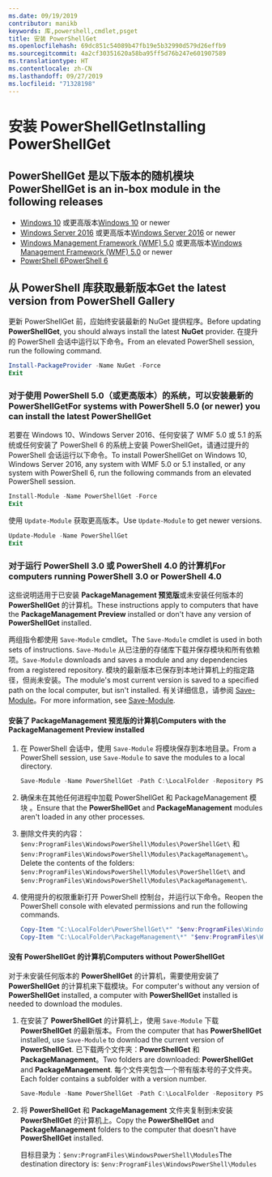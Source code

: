 ```yaml
---
ms.date: 09/19/2019
contributor: manikb
keywords: 库,powershell,cmdlet,psget
title: 安装 PowerShellGet
ms.openlocfilehash: 69dc851c54089b47fb19e5b32990d579d26effb9
ms.sourcegitcommit: 4a2cf30351620a58ba95ff5d76b247e601907589
ms.translationtype: HT
ms.contentlocale: zh-CN
ms.lasthandoff: 09/27/2019
ms.locfileid: "71328198"
---
```

# <a name="installing-powershellget"></a><span data-ttu-id="ab92a-103">安装 PowerShellGet</span><span class="sxs-lookup"><span data-stu-id="ab92a-103">Installing PowerShellGet</span></span>

## <a name="powershellget-is-an-in-box-module-in-the-following-releases"></a><span data-ttu-id="ab92a-104">PowerShellGet 是以下版本的随机模块</span><span class="sxs-lookup"><span data-stu-id="ab92a-104">PowerShellGet is an in-box module in the following releases</span></span>

- <span data-ttu-id="ab92a-105">[Windows 10](https://www.microsoft.com/windows) 或更高版本</span><span class="sxs-lookup"><span data-stu-id="ab92a-105">[Windows 10](https://www.microsoft.com/windows) or newer</span></span>
- <span data-ttu-id="ab92a-106">[Windows Server 2016](/windows-server/windows-server) 或更高版本</span><span class="sxs-lookup"><span data-stu-id="ab92a-106">[Windows Server 2016](/windows-server/windows-server) or newer</span></span>
- <span data-ttu-id="ab92a-107">[Windows Management Framework (WMF) 5.0](https://www.microsoft.com/download/details.aspx?id=50395) 或更高版本</span><span class="sxs-lookup"><span data-stu-id="ab92a-107">[Windows Management Framework (WMF) 5.0](https://www.microsoft.com/download/details.aspx?id=50395) or newer</span></span>
- [<span data-ttu-id="ab92a-108">PowerShell 6</span><span class="sxs-lookup"><span data-stu-id="ab92a-108">PowerShell 6</span></span>](https://github.com/PowerShell/PowerShell/releases)

## <a name="get-the-latest-version-from-powershell-gallery"></a><span data-ttu-id="ab92a-109">从 PowerShell 库获取最新版本</span><span class="sxs-lookup"><span data-stu-id="ab92a-109">Get the latest version from PowerShell Gallery</span></span>

<span data-ttu-id="ab92a-110">更新 PowerShellGet  前，应始终安装最新的 NuGet  提供程序。</span><span class="sxs-lookup"><span data-stu-id="ab92a-110">Before updating **PowerShellGet**, you should always install the latest **NuGet** provider.</span></span> <span data-ttu-id="ab92a-111">在提升的 PowerShell 会话中运行以下命令。</span><span class="sxs-lookup"><span data-stu-id="ab92a-111">From an elevated PowerShell session, run the following command.</span></span>

```powershell
Install-PackageProvider -Name NuGet -Force
Exit
```

### <a name="for-systems-with-powershell-50-or-newer-you-can-install-the-latest-powershellget"></a><span data-ttu-id="ab92a-112">对于使用 PowerShell 5.0（或更高版本）的系统，可以安装最新的 PowerShellGet</span><span class="sxs-lookup"><span data-stu-id="ab92a-112">For systems with PowerShell 5.0 (or newer) you can install the latest PowerShellGet</span></span>

<span data-ttu-id="ab92a-113">若要在 Windows 10、Windows Server 2016、任何安装了 WMF 5.0 或 5.1 的系统或任何安装了 PowerShell 6 的系统上安装 PowerShellGet，请通过提升的 PowerShell 会话运行以下命令。</span><span class="sxs-lookup"><span data-stu-id="ab92a-113">To install PowerShellGet on Windows 10, Windows Server 2016, any system with WMF 5.0 or 5.1 installed, or any system with PowerShell 6, run the following commands from an elevated PowerShell session.</span></span>

```powershell
Install-Module -Name PowerShellGet -Force
Exit
```

<span data-ttu-id="ab92a-114">使用 `Update-Module` 获取更高版本。</span><span class="sxs-lookup"><span data-stu-id="ab92a-114">Use `Update-Module` to get newer versions.</span></span>

```powershell
Update-Module -Name PowerShellGet
Exit
```

### <a name="for-computers-running-powershell-30-or-powershell-40"></a><span data-ttu-id="ab92a-115">对于运行 PowerShell 3.0 或 PowerShell 4.0 的计算机</span><span class="sxs-lookup"><span data-stu-id="ab92a-115">For computers running PowerShell 3.0 or PowerShell 4.0</span></span>

<span data-ttu-id="ab92a-116">这些说明适用于已安装 **PackageManagement 预览版**或未安装任何版本的 **PowerShellGet** 的计算机。</span><span class="sxs-lookup"><span data-stu-id="ab92a-116">These instructions apply to computers that have the **PackageManagement Preview** installed or don't have any version of **PowerShellGet** installed.</span></span>

<span data-ttu-id="ab92a-117">两组指令都使用 `Save-Module` cmdlet。</span><span class="sxs-lookup"><span data-stu-id="ab92a-117">The `Save-Module` cmdlet is used in both sets of instructions.</span></span> <span data-ttu-id="ab92a-118">`Save-Module` 从已注册的存储库下载并保存模块和所有依赖项。</span><span class="sxs-lookup"><span data-stu-id="ab92a-118">`Save-Module` downloads and saves a module and any dependencies from a registered repository.</span></span> <span data-ttu-id="ab92a-119">模块的最新版本已保存到本地计算机上的指定路径，但尚未安装。</span><span class="sxs-lookup"><span data-stu-id="ab92a-119">The module's most current version is saved to a specified path on the local computer, but isn't installed.</span></span> <span data-ttu-id="ab92a-120">有关详细信息，请参阅 [Save-Module](/powershell/module/PowershellGet/Save-Module)。</span><span class="sxs-lookup"><span data-stu-id="ab92a-120">For more information, see [Save-Module](/powershell/module/PowershellGet/Save-Module).</span></span>

#### <a name="computers-with-the-packagemanagement-preview-installed"></a><span data-ttu-id="ab92a-121">安装了 PackageManagement 预览版的计算机</span><span class="sxs-lookup"><span data-stu-id="ab92a-121">Computers with the PackageManagement Preview installed</span></span>

1. <span data-ttu-id="ab92a-122">在 PowerShell 会话中，使用 `Save-Module` 将模块保存到本地目录。</span><span class="sxs-lookup"><span data-stu-id="ab92a-122">From a PowerShell session, use `Save-Module` to save the modules to a local directory.</span></span>

   ```powershell
   Save-Module -Name PowerShellGet -Path C:\LocalFolder -Repository PSGallery
   ```

1. <span data-ttu-id="ab92a-123">确保未在其他任何进程中加载 PowerShellGet 和 PackageManagement 模块   。</span><span class="sxs-lookup"><span data-stu-id="ab92a-123">Ensure that the **PowerShellGet** and **PackageManagement** modules aren't loaded in any other processes.</span></span>
1. <span data-ttu-id="ab92a-124">删除文件夹的内容：`$env:ProgramFiles\WindowsPowerShell\Modules\PowerShellGet\` 和 `$env:ProgramFiles\WindowsPowerShell\Modules\PackageManagement\`。</span><span class="sxs-lookup"><span data-stu-id="ab92a-124">Delete the contents of the folders: `$env:ProgramFiles\WindowsPowerShell\Modules\PowerShellGet\` and `$env:ProgramFiles\WindowsPowerShell\Modules\PackageManagement\`.</span></span>
1. <span data-ttu-id="ab92a-125">使用提升的权限重新打开 PowerShell 控制台，并运行以下命令。</span><span class="sxs-lookup"><span data-stu-id="ab92a-125">Reopen the PowerShell console with elevated permissions and run the following commands.</span></span>

   ```powershell
   Copy-Item "C:\LocalFolder\PowerShellGet\*" "$env:ProgramFiles\WindowsPowerShell\Modules\PowerShellGet\" -Recurse -Force
   Copy-Item "C:\LocalFolder\PackageManagement\*" "$env:ProgramFiles\WindowsPowerShell\Modules\PackageManagement\" -Recurse -Force
   ```

#### <a name="computers-without-powershellget"></a><span data-ttu-id="ab92a-126">没有 PowerShellGet 的计算机</span><span class="sxs-lookup"><span data-stu-id="ab92a-126">Computers without PowerShellGet</span></span>

<span data-ttu-id="ab92a-127">对于未安装任何版本的 **PowerShellGet** 的计算机，需要使用安装了 **PowerShellGet** 的计算机来下载模块。</span><span class="sxs-lookup"><span data-stu-id="ab92a-127">For computer's without any version of **PowerShellGet** installed, a computer with **PowerShellGet** installed is needed to download the modules.</span></span>

1. <span data-ttu-id="ab92a-128">在安装了 **PowerShellGet** 的计算机上，使用 `Save-Module` 下载 **PowerShellGet** 的最新版本。</span><span class="sxs-lookup"><span data-stu-id="ab92a-128">From the computer that has **PowerShellGet** installed, use `Save-Module` to download the current version of **PowerShellGet**.</span></span> <span data-ttu-id="ab92a-129">已下载两个文件夹：**PowerShellGet** 和 **PackageManagement**。</span><span class="sxs-lookup"><span data-stu-id="ab92a-129">Two folders are downloaded: **PowerShellGet** and **PackageManagement**.</span></span> <span data-ttu-id="ab92a-130">每个文件夹包含一个带有版本号的子文件夹。</span><span class="sxs-lookup"><span data-stu-id="ab92a-130">Each folder contains a subfolder with a version number.</span></span>

   ```powershell
   Save-Module -Name PowerShellGet -Path C:\LocalFolder -Repository PSGallery
   ```

1. <span data-ttu-id="ab92a-131">将 **PowerShellGet** 和 **PackageManagement** 文件夹复制到未安装 **PowerShellGet** 的计算机上。</span><span class="sxs-lookup"><span data-stu-id="ab92a-131">Copy the **PowerShellGet** and **PackageManagement** folders to the computer that doesn't have **PowerShellGet** installed.</span></span>

   <span data-ttu-id="ab92a-132">目标目录为：`$env:ProgramFiles\WindowsPowerShell\Modules`</span><span class="sxs-lookup"><span data-stu-id="ab92a-132">The destination directory is: `$env:ProgramFiles\WindowsPowerShell\Modules`</span></span>
